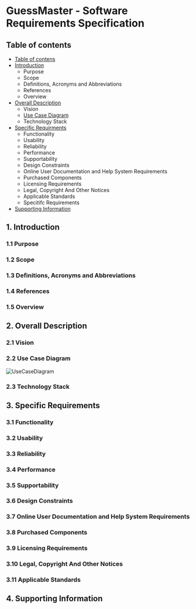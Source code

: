 # GuessMaster - Software Requirements Specification

## Table of contents

- [Table of contens](https://github.com/Tiaaam/GuessMaster/edit/master/docs/SoftwareRequirementsSpecification.md#table-of-contents)
- [Introduction](https://github.com/Tiaaam/GuessMaster/edit/master/docs/SoftwareRequirementsSpecification.md#1-introduction)
  - Purpose
  - Scope
  - Definitions, Acronyms and Abbreviations
  - References
  - Overview
- [Overall Description](https://github.com/Tiaaam/GuessMaster/edit/master/docs/SoftwareRequirementsSpecification.md#2-overall-description)
  - Vision
  - [Use Case Diagram](https://github.com/Tiaaam/GuessMaster/edit/master/docs/SoftwareRequirementsSpecification.md#22-use-case-diagram)
  - Technology Stack
- [Specific Requirments](https://github.com/Tiaaam/GuessMaster/edit/master/docs/SoftwareRequirementsSpecification.md#3-specific-requirements)
  - Functionality
  - Usability
  - Reliability
  - Performance
  - Supportability
  - Design Constraints
  - Online User Documentation and Help System Requirements
  - Purchased Components
  - Licensing Requirements
  - Legal, Copyright And Other Notices
  - Applicable Standards
  - Specitifc Requirements
- [Supporting Information](https://github.com/Tiaaam/GuessMaster/edit/master/docs/SoftwareRequirementsSpecification.md#4-supporting-information)
  
 
## 1. Introduction

### 1.1 Purpose

### 1.2 Scope

### 1.3 Definitions, Acronyms and Abbreviations

### 1.4 References

### 1.5 Overview


## 2. Overall Description

### 2.1 Vision

### 2.2 Use Case Diagram

![UseCaseDiagram]()

### 2.3 Technology Stack



## 3. Specific Requirements

### 3.1 Functionality

### 3.2 Usability

### 3.3 Reliability

### 3.4 Performance

### 3.5 Supportability

### 3.6 Design Constraints

### 3.7 Online User Documentation and Help System Requirements

### 3.8 Purchased Components

### 3.9 Licensing Requirements

### 3.10 Legal, Copyright And Other Notices

### 3.11 Applicable Standards


## 4. Supporting Information

